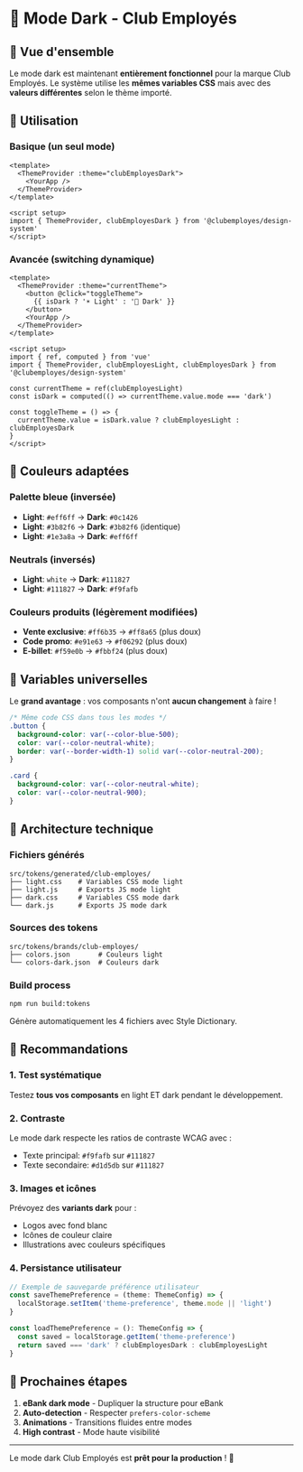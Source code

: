# 🌙 Mode Dark - Club Employés

## 🎯 Vue d'ensemble

Le mode dark est maintenant **entièrement fonctionnel** pour la marque Club Employés. Le système utilise les **mêmes variables CSS** mais avec des **valeurs différentes** selon le thème importé.

## 🚀 Utilisation

### Basique (un seul mode)

```vue
<template>
  <ThemeProvider :theme="clubEmployesDark">
    <YourApp />
  </ThemeProvider>
</template>

<script setup>
import { ThemeProvider, clubEmployesDark } from '@clubemployes/design-system'
</script>
```

### Avancée (switching dynamique)

```vue
<template>
  <ThemeProvider :theme="currentTheme">
    <button @click="toggleTheme">
      {{ isDark ? '☀️ Light' : '🌙 Dark' }}
    </button>
    <YourApp />
  </ThemeProvider>
</template>

<script setup>
import { ref, computed } from 'vue'
import { ThemeProvider, clubEmployesLight, clubEmployesDark } from '@clubemployes/design-system'

const currentTheme = ref(clubEmployesLight)
const isDark = computed(() => currentTheme.value.mode === 'dark')

const toggleTheme = () => {
  currentTheme.value = isDark.value ? clubEmployesLight : clubEmployesDark
}
</script>
```

## 🎨 Couleurs adaptées

### Palette bleue (inversée)
- **Light**: `#eff6ff` → **Dark**: `#0c1426`
- **Light**: `#3b82f6` → **Dark**: `#3b82f6` (identique)
- **Light**: `#1e3a8a` → **Dark**: `#eff6ff`

### Neutrals (inversés)
- **Light**: `white` → **Dark**: `#111827`
- **Light**: `#111827` → **Dark**: `#f9fafb`

### Couleurs produits (légèrement modifiées)
- **Vente exclusive**: `#ff6b35` → `#ff8a65` (plus doux)
- **Code promo**: `#e91e63` → `#f06292` (plus doux)
- **E-billet**: `#f59e0b` → `#fbbf24` (plus doux)

## 📝 Variables universelles

Le **grand avantage** : vos composants n'ont **aucun changement** à faire !

```css
/* Même code CSS dans tous les modes */
.button {
  background-color: var(--color-blue-500);
  color: var(--color-neutral-white);
  border: var(--border-width-1) solid var(--color-neutral-200);
}

.card {
  background-color: var(--color-neutral-white);
  color: var(--color-neutral-900);
}
```

## 🔧 Architecture technique

### Fichiers générés
```
src/tokens/generated/club-employes/
├── light.css    # Variables CSS mode light
├── light.js     # Exports JS mode light
├── dark.css     # Variables CSS mode dark
└── dark.js      # Exports JS mode dark
```

### Sources des tokens
```
src/tokens/brands/club-employes/
├── colors.json       # Couleurs light
└── colors-dark.json  # Couleurs dark
```

### Build process
```bash
npm run build:tokens
```
Génère automatiquement les 4 fichiers avec Style Dictionary.

## 🎯 Recommandations

### 1. **Test systématique**
Testez **tous vos composants** en light ET dark pendant le développement.

### 2. **Contraste**
Le mode dark respecte les ratios de contraste WCAG avec :
- Texte principal: `#f9fafb` sur `#111827`
- Texte secondaire: `#d1d5db` sur `#111827`

### 3. **Images et icônes**
Prévoyez des **variants dark** pour :
- Logos avec fond blanc
- Icônes de couleur claire
- Illustrations avec couleurs spécifiques

### 4. **Persistance utilisateur**
```typescript
// Exemple de sauvegarde préférence utilisateur
const saveThemePreference = (theme: ThemeConfig) => {
  localStorage.setItem('theme-preference', theme.mode || 'light')
}

const loadThemePreference = (): ThemeConfig => {
  const saved = localStorage.getItem('theme-preference')
  return saved === 'dark' ? clubEmployesDark : clubEmployesLight
}
```

## 🌈 Prochaines étapes

1. **eBank dark mode** - Dupliquer la structure pour eBank
2. **Auto-detection** - Respecter `prefers-color-scheme`
3. **Animations** - Transitions fluides entre modes
4. **High contrast** - Mode haute visibilité

---

Le mode dark Club Employés est **prêt pour la production** ! 🎉
